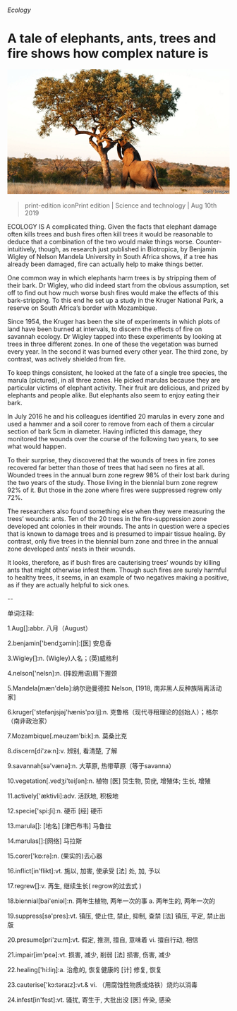 ###### Ecology

# A tale of elephants, ants, trees and fire shows how complex nature is 

![image](images/20190810_STP001_0.jpg) 

> print-edition iconPrint edition | Science and technology | Aug 10th 2019 

ECOLOGY IS A complicated thing. Given the facts that elephant damage often kills trees and bush fires often kill trees it would be reasonable to deduce that a combination of the two would make things worse. Counter-intuitively, though, as research just published in Biotropica, by Benjamin Wigley of Nelson Mandela University in South Africa shows, if a tree has already been damaged, fire can actually help to make things better. 

One common way in which elephants harm trees is by stripping them of their bark. Dr Wigley, who did indeed start from the obvious assumption, set off to find out how much worse bush fires would make the effects of this bark-stripping. To this end he set up a study in the Kruger National Park, a reserve on South Africa’s border with Mozambique. 

Since 1954, the Kruger has been the site of experiments in which plots of land have been burned at intervals, to discern the effects of fire on savannah ecology. Dr Wigley tapped into these experiments by looking at trees in three different zones. In one of these the vegetation was burned every year. In the second it was burned every other year. The third zone, by contrast, was actively shielded from fire. 

To keep things consistent, he looked at the fate of a single tree species, the marula (pictured), in all three zones. He picked marulas because they are particular victims of elephant activity. Their fruit are delicious, and prized by elephants and people alike. But elephants also seem to enjoy eating their bark. 

In July 2016 he and his colleagues identified 20 marulas in every zone and used a hammer and a soil corer to remove from each of them a circular section of bark 5cm in diameter. Having inflicted this damage, they monitored the wounds over the course of the following two years, to see what would happen. 

To their surprise, they discovered that the wounds of trees in fire zones recovered far better than those of trees that had seen no fires at all. Wounded trees in the annual burn zone regrew 98% of their lost bark during the two years of the study. Those living in the biennial burn zone regrew 92% of it. But those in the zone where fires were suppressed regrew only 72%. 

The researchers also found something else when they were measuring the trees’ wounds: ants. Ten of the 20 trees in the fire-suppression zone developed ant colonies in their wounds. The ants in question were a species that is known to damage trees and is presumed to impair tissue healing. By contrast, only five trees in the biennial burn zone and three in the annual zone developed ants’ nests in their wounds. 

It looks, therefore, as if bush fires are cauterising trees’ wounds by killing ants that might otherwise infest them. Though such fires are surely harmful to healthy trees, it seems, in an example of two negatives making a positive, as if they are actually helpful to sick ones. 

-- 

 单词注释:

1.Aug[]:abbr. 八月（August） 

2.benjamin['bendʒәmin]:[医] 安息香 

3.Wigley[]:n. (Wigley)人名；(英)威格利 

4.nelson['nelsn]:n. (摔跤用语)肩下握颈 

5.Mandela[mæn'delә]:纳尔逊曼德拉 Nelson, [1918, 南非黑人反种族隔离活动家] 

6.kruger['stefәnjsjәj'hænis'pɔ:lj]:n. 克鲁格（现代寻租理论的创始人）；格尔（南非政治家） 

7.Mozambique[.mәuzәm'bi:k]:n. 莫桑比克 

8.discern[di'zә:n]:v. 辨别, 看清楚, 了解 

9.savannah[sә'vænә]:n. 大草原, 热带草原（等于savanna） 

10.vegetation[.vedʒi'teiʃәn]:n. 植物 [医] 贽生物, 贽疣, 增殖体; 生长, 增殖 

11.actively['æktivli]:adv. 活跃地, 积极地 

12.specie['spi:ʃi]:n. 硬币 [经] 硬币 

13.marula[]: [地名] [津巴布韦] 马鲁拉 

14.marulas[]:[网络] 马拉斯 

15.corer['kɒ:rә]:n. (果实的)去心器 

16.inflict[in'flikt]:vt. 施以, 加害, 使承受 [法] 处, 加, 予以 

17.regrew[]:v. 再生, 继续生长( regrow的过去式 ) 

18.biennial[bai'eniәl]:n. 两年生植物, 两年一次的事 a. 两年生的, 两年一次的 

19.suppress[sә'pres]:vt. 镇压, 使止住, 禁止, 抑制, 查禁 [法] 镇压, 平定, 禁止出版 

20.presume[pri'zu:m]:vt. 假定, 推测, 擅自, 意味着 vi. 擅自行动, 相信 

21.impair[im'pєә]:vt. 损害, 减少, 削弱 [法] 损害, 伤害, 减少 

22.healing['hi:liŋ]:a. 治愈的, 恢复健康的 [计] 修复, 恢复 

23.cauterise['kɔ:təraɪz]:vt.& vi. （用腐蚀性物质或烙铁）烧灼以消毒 

24.infest[in'fest]:vt. 骚扰, 寄生于, 大批出没 [医] 传染, 感染 

